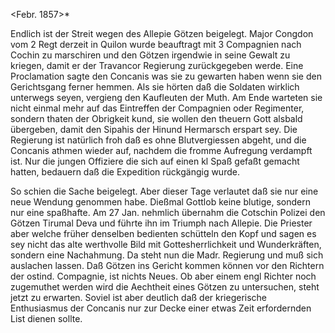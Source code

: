  <Febr. 1857>*

Endlich ist der Streit wegen des Allepie Götzen beigelegt. Major Congdon vom 2 Regt derzeit in Quilon wurde beauftragt mit 3 Compagnien nach Cochin zu marschiren und den Götzen irgendwie in seine Gewalt zu kriegen, damit er der Travancor Regierung zurückgegeben werde. Eine Proclamation sagte den Concanis was sie zu gewarten haben wenn sie den Gerichtsgang ferner hemmen. Als sie hörten daß die Soldaten wirklich unterwegs seyen, vergieng den Kaufleuten der Muth. Am Ende warteten sie nicht einmal mehr auf das Eintreffen der Compagnien oder Regimenter, sondern thaten der Obrigkeit kund, sie wollen den theuern Gott alsbald übergeben, damit den Sipahis der Hinund Hermarsch erspart sey. Die Regierung ist natürlich froh daß es ohne Blutvergiessen abgeht, und die Concanis athmen wieder auf, nachdem die fromme Aufregung verdampft ist. Nur die jungen Offiziere die sich auf einen kl Spaß gefaßt gemacht hatten, bedauern daß die Expedition rückgängig wurde.

So schien die Sache beigelegt. Aber dieser Tage verlautet daß sie nur eine neue Wendung genommen habe. Dießmal Gottlob keine blutige, sondern nur eine spaßhafte. Am 27 Jan. nehmlich übernahm die Cotschin Polizei den Götzen Tirumal Deva und führte ihn im Triumph nach Allepie. Die Priester aber welche früher denselben bedienten schütteln den Kopf und sagen es sey nicht das alte werthvolle Bild mit Gottesherrlichkeit und Wunderkräften, sondern eine Nachahmung. Da steht nun die Madr. Regierung und muß sich auslachen lassen. Daß Götzen ins Gericht kommen können vor den Richtern der ostind. Compagnie, ist nichts Neues. Ob aber einem engl Richter noch zugemuthet werden wird die Aechtheit eines Götzen zu untersuchen, steht jetzt zu erwarten. Soviel ist aber deutlich daß der kriegerische Enthusiasmus der Concanis nur zur Decke einer etwas Zeit erfordernden List dienen sollte.

